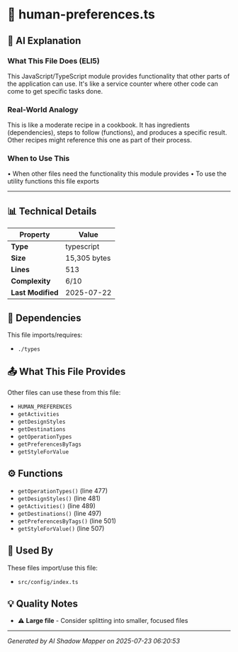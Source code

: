 # 📄 human-preferences.ts

## 🤖 AI Explanation

### What This File Does (ELI5)
This JavaScript/TypeScript module provides functionality that other parts of the application can use. It's like a service counter where other code can come to get specific tasks done.

### Real-World Analogy
This is like a moderate recipe in a cookbook. It has ingredients (dependencies), steps to follow (functions), and produces a specific result. Other recipes might reference this one as part of their process.

### When to Use This
• When other files need the functionality this module provides
• To use the utility functions this file exports

---

## 📊 Technical Details

| Property | Value |
|----------|-------|
| **Type** | typescript |
| **Size** | 15,305 bytes |
| **Lines** | 513 |
| **Complexity** | 6/10 |
| **Last Modified** | 2025-07-22 |

## 🔗 Dependencies

This file imports/requires:

- `./types`

## 📤 What This File Provides

Other files can use these from this file:

- `HUMAN_PREFERENCES`
- `getActivities`
- `getDesignStyles`
- `getDestinations`
- `getOperationTypes`
- `getPreferencesByTags`
- `getStyleForValue`

## ⚙️ Functions

-  `getOperationTypes()` (line 477)
-  `getDesignStyles()` (line 481)
-  `getActivities()` (line 489)
-  `getDestinations()` (line 497)
-  `getPreferencesByTags()` (line 501)
-  `getStyleForValue()` (line 507)

## 🔄 Used By

These files import/use this file:

- `src/config/index.ts`

## 💡 Quality Notes

- ⚠️ **Large file** - Consider splitting into smaller, focused files

---
*Generated by AI Shadow Mapper on 2025-07-23 06:20:53*